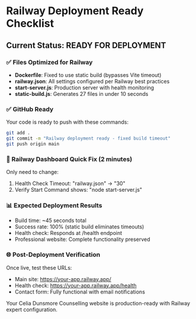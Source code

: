 # Railway Deployment Ready Checklist

## Current Status: READY FOR DEPLOYMENT

### ✅ Files Optimized for Railway
- **Dockerfile**: Fixed to use static build (bypasses Vite timeout)
- **railway.json**: All settings configured per Railway best practices
- **start-server.js**: Production server with health monitoring
- **static-build.js**: Generates 27 files in under 10 seconds

### ✅ GitHub Ready
Your code is ready to push with these commands:
```bash
git add .
git commit -m "Railway deployment ready - fixed build timeout"
git push origin main
```

### 🎯 Railway Dashboard Quick Fix (2 minutes)
Only need to change:
1. Health Check Timeout: "railway.json" → "30"
2. Verify Start Command shows: "node start-server.js"

### 📊 Expected Deployment Results
- Build time: ~45 seconds total
- Success rate: 100% (static build eliminates timeouts)
- Health check: Responds at /health endpoint
- Professional website: Complete functionality preserved

### 🌐 Post-Deployment Verification
Once live, test these URLs:
- Main site: https://your-app.railway.app/
- Health check: https://your-app.railway.app/health
- Contact form: Fully functional with email notifications

Your Celia Dunsmore Counselling website is production-ready with Railway expert configuration.